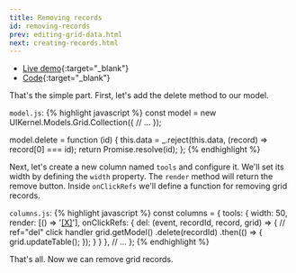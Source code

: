 ```yaml
---
title: Removing records
id: removing-records
prev: editing-grid-data.html
next: creating-records.html
---
```


* [Live demo](/examples/removing-records/){:target="_blank"}
* [Code](https://plnkr.co/edit/pYnaMJ1ZlbEqqiLTFXYR){:target="_blank"}

That's the simple part. First, let's add the delete method to our model.

`model.js`:
{% highlight javascript %}
const model = new UIKernel.Models.Grid.Collection({
  // ...
});

model.delete = function (id) {
  this.data = _.reject(this.data, (record) => record[0] === id);
  return Promise.resolve(id);
};
{% endhighlight %}

Next, let's create a new column named `tools` and configure it. We'll set its width by defining the `width` property.
The `render` method will return the remove button.
Inside `onClickRefs` we'll define a function for removing grid records.

`columns.js`:
{% highlight javascript %}
const columns = {
  tools: {
      width: 50,
      render: [() => '<a href="javascript:void(0)" ref="del">[X]</a>'],
      onClickRefs: {
        del: (event, recordId, record, grid) => { // ref="del" click handler
          grid.getModel()
            .delete(recordId)
            .then(() => {
              grid.updateTable();
            });
        }
      }
    },
  // ...
};
{% endhighlight %}

That's all. Now we can remove grid records.
